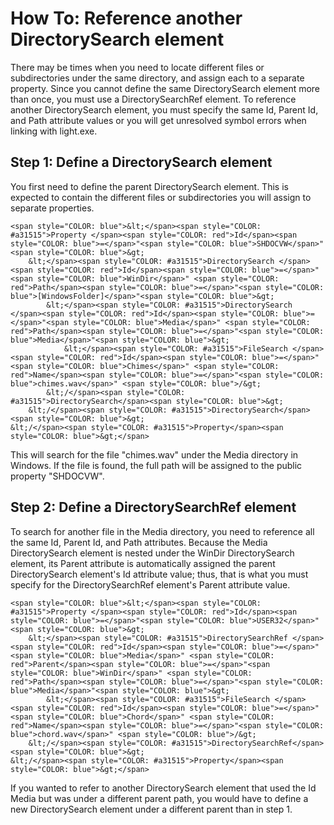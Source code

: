 # How To: Reference another DirectorySearch element

There may be times when you need to locate different files or subdirectories under the same directory, and assign each to a separate property. Since you cannot define the same DirectorySearch element more than once, you must use a DirectorySearchRef element. 
To reference another DirectorySearch element, you must specify the same Id, 
Parent Id, and Path attribute values or you will get unresolved symbol errors 
when linking with light.exe.

## Step 1: Define a DirectorySearch element

You first need to define the parent DirectorySearch element. This is expected to 
contain the different files or subdirectories you will assign to separate 
properties.

```
<span style="COLOR: blue">&lt;</span><span style="COLOR: #a31515">Property </span><span style="COLOR: red">Id</span><span style="COLOR: blue">=</span>"<span style="COLOR: blue">SHDOCVW</span>"<span style="COLOR: blue">&gt;
    &lt;</span><span style="COLOR: #a31515">DirectorySearch </span><span style="COLOR: red">Id</span><span style="COLOR: blue">=</span>"<span style="COLOR: blue">WinDir</span>" <span style="COLOR: red">Path</span><span style="COLOR: blue">=</span>"<span style="COLOR: blue">[WindowsFolder]</span>"<span style="COLOR: blue">&gt;
        &lt;</span><span style="COLOR: #a31515">DirectorySearch </span><span style="COLOR: red">Id</span><span style="COLOR: blue">=</span>"<span style="COLOR: blue">Media</span>" <span style="COLOR: red">Path</span><span style="COLOR: blue">=</span>"<span style="COLOR: blue">Media</span>"<span style="COLOR: blue">&gt;
            &lt;</span><span style="COLOR: #a31515">FileSearch </span><span style="COLOR: red">Id</span><span style="COLOR: blue">=</span>"<span style="COLOR: blue">Chimes</span>" <span style="COLOR: red">Name</span><span style="COLOR: blue">=</span>"<span style="COLOR: blue">chimes.wav</span>" <span style="COLOR: blue">/&gt;
        &lt;/</span><span style="COLOR: #a31515">DirectorySearch</span><span style="COLOR: blue">&gt;
    &lt;/</span><span style="COLOR: #a31515">DirectorySearch</span><span style="COLOR: blue">&gt;
&lt;/</span><span style="COLOR: #a31515">Property</span><span style="COLOR: blue">&gt;</span>
```

This will search for the file &quot;chimes.wav&quot; under the Media directory in Windows. 
If the file is found, the full path will be assigned to the public property 
&quot;SHDOCVW&quot;.

## Step 2: Define a DirectorySearchRef element

To search for another file in the Media directory, you need to reference all the 
same Id, Parent Id, and Path attributes. Because the Media DirectorySearch 
element is nested under the WinDir DirectorySearch element, its Parent attribute is automatically assigned the parent DirectorySearch element&apos;s Id attribute value; thus, that is what you must specify for the DirectorySearchRef element&apos;s Parent attribute value.

```
<span style="COLOR: blue">&lt;</span><span style="COLOR: #a31515">Property </span><span style="COLOR: red">Id</span><span style="COLOR: blue">=</span>"<span style="COLOR: blue">USER32</span>"<span style="COLOR: blue">&gt;
    &lt;</span><span style="COLOR: #a31515">DirectorySearchRef </span><span style="COLOR: red">Id</span><span style="COLOR: blue">=</span>"<span style="COLOR: blue">Media</span>" <span style="COLOR: red">Parent</span><span style="COLOR: blue">=</span>"<span style="COLOR: blue">WinDir</span>" <span style="COLOR: red">Path</span><span style="COLOR: blue">=</span>"<span style="COLOR: blue">Media</span>"<span style="COLOR: blue">&gt;
        &lt;</span><span style="COLOR: #a31515">FileSearch </span><span style="COLOR: red">Id</span><span style="COLOR: blue">=</span>"<span style="COLOR: blue">Chord</span>" <span style="COLOR: red">Name</span><span style="COLOR: blue">=</span>"<span style="COLOR: blue">chord.wav</span>" <span style="COLOR: blue">/&gt;
    &lt;/</span><span style="COLOR: #a31515">DirectorySearchRef</span><span style="COLOR: blue">&gt;
&lt;/</span><span style="COLOR: #a31515">Property</span><span style="COLOR: blue">&gt;</span>
```

If you wanted to refer to another DirectorySearch element that used the Id Media
but was under a different parent path, you would have to define a new
DirectorySearch element under a different parent than in step 1.
